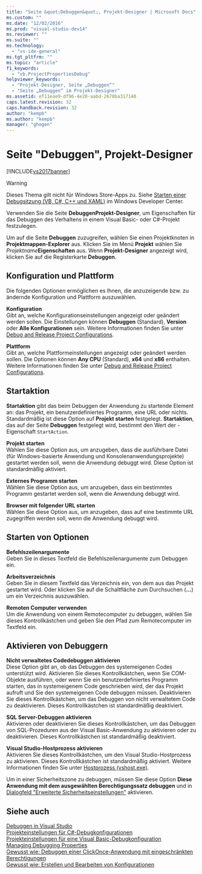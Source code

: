 ```yaml
---
title: "Seite &quot;Debuggen&quot;, Projekt-Designer | Microsoft Docs"
ms.custom: ""
ms.date: "12/02/2016"
ms.prod: "visual-studio-dev14"
ms.reviewer: ""
ms.suite: ""
ms.technology: 
  - "vs-ide-general"
ms.tgt_pltfrm: ""
ms.topic: "article"
f1_keywords: 
  - "vb.ProjectPropertiesDebug"
helpviewer_keywords: 
  - "Projekt-Designer, Seite „Debuggen“"
  - "Seite „Debuggen“ im Projekt-Designer"
ms.assetid: ef11eae9-df96-4e20-aabd-2678ba317140
caps.latest.revision: 32
caps.handback.revision: 32
author: "kempb"
ms.author: "kempb"
manager: "ghogen"
---
```

# Seite &quot;Debuggen&quot;, Projekt-Designer
[!INCLUDE[vs2017banner](../../code-quality/includes/vs2017banner.md)]

> [!WARNING]
>  Dieses Thema gilt nicht für Windows Store\-Apps zu.  Siehe [Starten einer Debugsitzung \(VB, C\#, C\+\+ und XAML\)](../../debugger/start-a-debugging-session-for-a-store-app-in-visual-studio-vb-csharp-cpp-and-xaml.md) im Windows Developer Center.  
  
 Verwenden Sie die Seite **DebuggenProjekt\-Designer**, um Eigenschaften für das Debuggen des Verhaltens in einem Visual Basic\- oder C\#\-Projekt festzulegen.  
  
 Um auf die Seite **Debuggen** zuzugreifen, wählen Sie einen Projektknoten in **Projektmappen\-Explorer** aus.  Klicken Sie im Menü **Projekt** wählen Sie *Projektname***Eigenschaften** aus.  Wenn **Projekt\-Designer** angezeigt wird, klicken Sie auf die Registerkarte **Debuggen**.  
  
## Konfiguration und Plattform  
 Die folgenden Optionen ermöglichen es Ihnen, die anzuzeigende bzw. zu ändernde Konfiguration und Plattform auszuwählen.  
  
 **Konfiguration**  
 Gibt an, welche Konfigurationseinstellungen angezeigt oder geändert werden sollen.  Die Einstellungen können **Debuggen** \(Standard\), **Version** oder **Alle Konfigurationen** sein.  Weitere Informationen finden Sie unter [Debug and Release Project Configurations](http://msdn.microsoft.com/de-de/0440b300-0614-4511-901a-105b771b236e).  
  
 **Plattform**  
 Gibt an, welche Plattformeinstellungen angezeigt oder geändert werden sollen.  Die Optionen können **Any CPU** \(Standard\), **x64** und **x86** enthalten.  Weitere Informationen finden Sie unter [Debug and Release Project Configurations](http://msdn.microsoft.com/de-de/0440b300-0614-4511-901a-105b771b236e).  
  
## Startaktion  
 **Startaktion** gibt das beim Debuggen der Anwendung zu startende Element an: das Projekt, ein benutzerdefiniertes Programm, eine URL oder nichts.  Standardmäßig ist diese Option auf **Projekt starten** festgelegt.  **Startaktion**, das auf der Seite **Debuggen** festgelegt wird, bestimmt den Wert der \- Eigenschaft `StartAction`.  
  
 **Projekt starten**  
 Wählen Sie diese Option aus, um anzugeben, dass die ausführbare Datei \(für Windows\-basierte Anwendung und Konsolenanwendungsprojekte\) gestartet werden soll, wenn die Anwendung debuggt wird.  Diese Option ist standardmäßig aktiviert.  
  
 **Externes Programm starten**  
 Wählen Sie diese Option aus, um anzugeben, dass ein bestimmtes Programm gestartet werden soll, wenn die Anwendung debuggt wird.  
  
 **Browser mit folgender URL starten**  
 Wählen Sie diese Option aus, um anzugeben, dass auf eine bestimmte URL zugegriffen werden soll, wenn die Anwendung debuggt wird.  
  
## Starten von Optionen  
 **Befehlszeilenargumente**  
 Geben Sie in dieses Textfeld die Befehlszeilenargumente zum Debuggen ein.  
  
 **Arbeitsverzeichnis**  
 Geben Sie in diesem Textfeld das Verzeichnis ein, von dem aus das Projekt gestartet wird.  Oder klicken Sie auf die Schaltfläche zum Durchsuchen \(**...**\) um ein Verzeichnis auszuwählen.  
  
 **Remoten Computer verwenden**  
 Um die Anwendung von einem Remotecomputer zu debuggen, wählen Sie dieses Kontrollkästchen und geben Sie den Pfad zum Remotecomputer im Textfeld ein.  
  
## Aktivieren von Debuggern  
 **Nicht verwaltetes Codedebuggen aktivieren**  
 Diese Option gibt an, ob das Debuggen des systemeigenen Codes unterstützt wird.  Aktivieren Sie dieses Kontrollkästchen, wenn Sie COM\-Objekte ausführen, oder wenn Sie ein benutzerdefiniertes Programm starten, das in systemeigenem Code geschrieben wird, der das Projekt aufruft und Sie den systemeigenen Code debuggen müssen.  Deaktivieren Sie dieses Kontrollkästchen, um das Debuggen von nicht verwaltetem Code zu deaktivieren.  Dieses Kontrollkästchen ist standardmäßig deaktiviert.  
  
 **SQL Server\-Debuggen aktivieren**  
 Aktivieren oder deaktivieren Sie dieses Kontrollkästchen, um das Debuggen von SQL\-Prozeduren aus der Visual Basic\-Anwendung zu aktivieren oder zu deaktivieren.  Dieses Kontrollkästchen ist standardmäßig deaktiviert.  
  
 **Visual Studio\-Hostprozess aktivieren**  
 Aktivieren Sie dieses Kontrollkästchen, um den Visual Studio\-Hostprozess zu aktivieren.  Dieses Kontrollkästchen ist standardmäßig aktiviert.  Weitere Informationen finden Sie unter [Hostprozess \(vshost.exe\)](../../ide/hosting-process-vshost-exe.md).  
  
 Um in einer Sicherheitszone zu debuggen, müssen Sie diese Option **Diese Anwendung mit dem ausgewählten Berechtigungssatz debuggen** und in [Dialogfeld "Erweiterte Sicherheitseinstellungen"](../../ide/reference/advanced-security-settings-dialog-box.md) aktivieren.  
  
## Siehe auch  
 [Debuggen in Visual Studio](../../debugger/debugging-in-visual-studio.md)   
 [Projekteinstellungen für C\#\-Debugkonfigurationen](../../debugger/project-settings-for-csharp-debug-configurations.md)   
 [Projekteinstellungen für eine Visual Basic\-Debugkonfiguration](../../debugger/project-settings-for-a-visual-basic-debug-configuration.md)   
 [Managing Debugging Properties](http://msdn.microsoft.com/de-de/92474d16-e7fe-4fac-9287-6bd6b3a7eb68)   
 [Gewusst wie: Debuggen einer ClickOnce\-Anwendung mit eingeschränkten Berechtigungen](../../deployment/how-to-debug-a-clickonce-application-with-restricted-permissions.md)   
 [Gewusst wie: Erstellen und Bearbeiten von Konfigurationen](../../ide/how-to-create-and-edit-configurations.md)